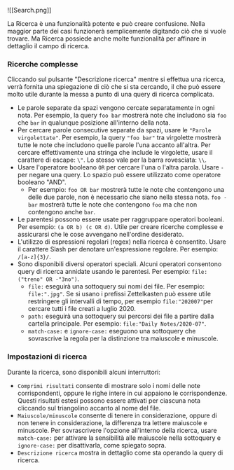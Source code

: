![[Search.png]]

La Ricerca è una funzionalità potente e può creare confusione. Nella maggior parte dei casi funzionerà semplicemente digitando ciò che si vuole trovare. Ma Ricerca possiede anche molte funzionalità per affinare in dettaglio il campo di ricerca.

### Ricerche complesse

Cliccando sul pulsante "Descrizione ricerca" mentre si effettua una ricerca, verrà fornita una spiegazione di ciò che si sta cercando, il che può essere molto utile durante la messa a punto di una query di ricerca complicata.

- Le parole separate da spazi vengono cercate separatamente in ogni nota. Per esempio, la query `foo bar` mostrerà note che includono sia  `foo` che `bar` in qualunque posizione all'interno della nota.
- Per cercare parole consecutive separate da spazi, usare le `"Parole virgolettate"`. Per esempio, la query `"foo bar"` tra virgolette mostrerà tutte le note che includono quelle parole l'una accanto all'altra. Per cercare effettivamente una stringa che include le virgolette, usare il carattere di escape: `\"`. Lo stesso vale per la barra rovesciata: `\\`.
- Usare l'operatore booleano `OR` per cercare l'una o l'altra parola. Usare `-` per negare una query. Lo spazio può essere utilizzato come operatore booleano "AND".
	- Per esempio: `foo OR bar` mostrerà tutte le note che contengono una delle due parole, non è necessario che siano nella stessa nota. `foo -bar` mostrerà tutte le note che contengono `foo` ma che non contengono anche `bar`.
- Le parentesi possono essere usate per raggruppare operatori booleani. Per esempio: `(a OR b) (c OR d)`. Utile per creare ricerche complesse e assicurarsi che le cose avvengano nell'ordine desiderato.
- L'utilizzo di espressioni regolari (regex) nella ricerca è consentito. Usare il carattere Slash per denotare un'espressione regolare. Per esempio: `/[a-z]{3}/`.
- Sono disponibili diversi operatori speciali. Alcuni operatori consentono query di ricerca annidate usando le parentesi. Per esempio: `file:("treno" OR -"3no")`.
	- `file:` eseguirà una sottoquery sui nomi dei file. Per esempio: `file:".jpg"`. Se si usano i prefissi Zettelkasten può essere utile restringere gli intervalli di tempo, per esempio `file:"202007"`per cercare tutti i file creati a luglio 2020.
	- `path:` eseguirà una sottoquery sui percorsi dei file a partire dalla cartella principale. Per esempio: `file:"Daily Notes/2020-07"`.
	- `match-case:` e `ignore-case:` eseguono una sottoquery che sovrascrive la regola per la distinzione tra maiuscole e minuscole.

### Impostazioni di ricerca

Durante la ricerca, sono disponibili alcuni interruttori:

- `Comprimi risultati` consente di mostrare solo i nomi delle note corrispondenti, oppure le righe intere in cui appaiono le corrispondenze. Questi risultati estesi possono essere attivati per ciascuna nota cliccando sul triangolino accanto al nome del file.
- `Maiuscole/minuscole` consente di tenere in considerazione, oppure di non tenere in considerazione, la differenza tra lettere maiuscole e minuscole. Per sovrascrivere l'opzione all'interno della ricerca, usare `match-case:` per attivare la sensibilità alle maiuscole nella sottoquery e `ignore-case:` per disattivarla, come spiegato sopra.
- `Descrizione ricerca` mostra in dettaglio come sta operando la query di ricerca.
